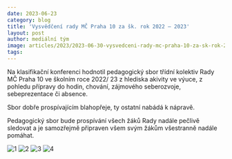 ```yaml
---
date: 2023-06-23
category: blog
title: 'Vysvědčení rady MČ Praha 10 za šk. rok 2022 – 2023'
layout: post
author: mediální tým
image: articles/2023/2023-06-30-vysvedceni-rady-mc-praha-10-za-sk-rok-2022-2023-1.png
tags:
---
```


Na klasifikační konferenci hodnotil pedagogický sbor třídní kolektiv Rady MČ Praha 10 ve školním roce 2022/ 23 z hlediska akivity ve výuce, z pohledu přípravy do hodin, chování, zájmového seberozvoje, sebeprezentace či absence.

Sbor dobře prospívajícím blahopřeje, ty ostatní nabádá k nápravě.

Pedagogický sbor bude prospívání všech žáků Rady nadále pečlivě sledovat a je samozřejmě připraven všem svým žákům všestranně nadále pomáhat.

![1](https://a.pirati.cz/praha10/img/articles/2023/2023-06-30-vysvedceni-rady-mc-praha-10-za-sk-rok-2022-2023-1.png)
![2](https://a.pirati.cz/praha10/img/articles/2023/2023-06-30-vysvedceni-rady-mc-praha-10-za-sk-rok-2022-2023-2.png)
![3](https://a.pirati.cz/praha10/img/articles/2023/2023-06-30-vysvedceni-rady-mc-praha-10-za-sk-rok-2022-2023-3.png)
![4](https://a.pirati.cz/praha10/img/articles/2023/2023-06-30-vysvedceni-rady-mc-praha-10-za-sk-rok-2022-2023-4.png)
